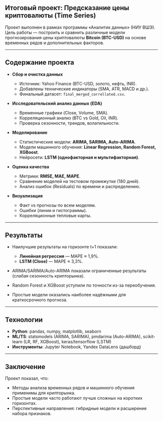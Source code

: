 ## Итоговый проект: Предсказание цены криптовалюты (Time Series)

Проект выполнен в рамках программы «Аналитик данных» (НИУ ВШЭ).
Цель работы — построить и сравнить различные модели прогнозирования цены криптовалюты **Bitcoin (BTC-USD)** на основе временных рядов и дополнительных факторов.

---

## Содержание проекта

* **Сбор и очистка данных**

  * Источник: Yahoo Finance (BTC-USD, золото, нефть, INR).
  * Добавлены технические индикаторы (SMA, ATR, MACD и др.).
  * Финальный датасет: `final_merged_correllated.csv`.

* **Исследовательский анализ данных (EDA)**

  * Временные графики (Close, Volume, SMA).
  * Корреляционный анализ (BTC vs Gold, Oil, INR).
  * Проверка сезонности, трендов, волатильности.

* **Моделирование**

  * Статистические модели: **ARIMA, SARIMA, Auto-ARIMA**.
  * Модели машинного обучения: **Linear Regression, Random Forest, XGBoost**.
  * Нейросети: **LSTM (однофакторная и мультифакторная)**.

* **Оценка качества**

  * Метрики: **RMSE, MAE, MAPE**.
  * Сравнение моделей на тестовом промежутке (180 дней).
  * Анализ ошибок (Residuals) по времени и распределению.

* **Визуализация**

  * Факт vs прогнозы по всем моделям.
  * Ошибки (линии и гистограммы).
  * Корреляционные тепловые карты.

---

## Результаты

* Наилучшие результаты на горизонте t+1 показали:

  * **Линейная регрессия** — MAPE ≈ 1,9%.
  * **LSTM (Close)** — MAPE ≈ 3,3%.
* ARIMA/SARIMA/Auto-ARIMA показали ограниченные результаты (слабая сезонность крипторынка).
* Random Forest и XGBoost уступили по точности из-за переобучения.
* Простые модели оказались наиболее надёжными для краткосрочного прогноза.

---

## Технологии

* **Python**: pandas, numpy, matplotlib, seaborn
* **ML/TS**: statsmodels (ARIMA, SARIMA), pmdarima (Auto-ARIMA), scikit-learn (LR, RF, XGBoost), keras/tensorflow (LSTM)
* **Инструменты**: Jupyter Notebook, Yandex DataLens (дашборд)

---

## Заключение

Проект показал, что:

* Методы анализа временных рядов и машинного обучения применимы для крипторынка.
* Простые модели часто работают лучше сложных на коротких горизонтах.
* Перспективные направления: гибридные модели и расширение набора признаков.

